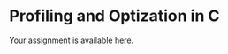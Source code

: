 # Profiling and Optization in C

Your assignment is available [here](https://docs.google.com/document/d/1kOhoFgHsBoYxjZ5PH2p6fkeyyXgUjJiY5kCgg-nI248/edit?usp=sharing).

